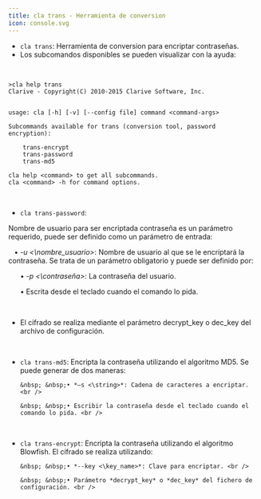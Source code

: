 ```yaml
---
title: cla trans - Herramienta de conversion
icon: console.svg
---
```

* `cla trans`: Herramienta de conversion para encriptar contraseñas.
* Los subcomandos disponibles se pueden visualizar con la ayuda:

<br/>

    >cla help trans
    Clarive - Copyright(C) 2010-2015 Clarive Software, Inc.


    usage: cla [-h] [-v] [--config file] command <command-args>

    Subcommands available for trans (conversion tool, password encryption):

        trans-encrypt
        trans-password
        trans-md5

    cla help <command> to get all subcommands.
    cla <command> -h for command options.
  
 
<br/>

* `cla trans-password`: <br />

Nombre de usuario para ser encriptada contraseña es un parámetro requerido, puede ser definido como un parámetro de entrada:

&nbsp; &nbsp;• *-u <\nombre_usuario>*: Nombre de usuario al que se le encriptará la contraseña. Se trata de un parámetro obligatorio y puede ser definido por: <br />

&nbsp; &nbsp;&nbsp; &nbsp;• *-p <\contraseña>*: La contraseña del usuario. <br />

&nbsp; &nbsp;&nbsp; &nbsp;• Escrita desde el teclado cuando el comando lo pida. <br />

<br />

* El cifrado se realiza mediante el parámetro decrypt_key o dec_key del archivo de configuración. <br />

<br/>

* `cla trans-md5`: Encripta la contraseña utilizando el algoritmo MD5. Se puede generar de dos maneras: <br />

      &nbsp; &nbsp;• *–s <\string>*: Cadena de caracteres a encriptar. <br />

      &nbsp; &nbsp;• Escribir la contraseña desde el teclado cuando el comando lo pida. <br />

<br/>

* `cla trans-encrypt`: Encripta la contraseña utilizando el algoritmo Blowfish. El cifrado se realiza utilizando: <br />

      &nbsp; &nbsp;• *--key <\key_name>*: Clave para encriptar. <br />

      &nbsp; &nbsp;• Parámetro *decrypt_key* o *dec_key* del fichero de configuración. <br />